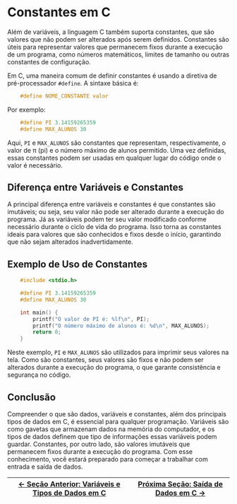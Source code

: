 # Constantes em C

Além de variáveis, a linguagem C também suporta constantes, que são valores que não podem ser alterados após serem definidos. Constantes são úteis para representar valores que permanecem fixos durante a execução de um programa, como números matemáticos, limites de tamanho ou outras constantes de configuração.

Em C, uma maneira comum de definir constantes é usando a diretiva de pré-processador `#define`. A sintaxe básica é:
```c
    #define NOME_CONSTANTE valor
```

Por exemplo:
```c
    #define PI 3.14159265359
    #define MAX_ALUNOS 30
```

Aqui, `PI` e `MAX_ALUNOS` são constantes que representam, respectivamente, o valor de π (pi) e o número máximo de alunos permitido. Uma vez definidas, essas constantes podem ser usadas em qualquer lugar do código onde o valor é necessário.

## Diferença entre Variáveis e Constantes

A principal diferença entre variáveis e constantes é que constantes são imutáveis; ou seja, seu valor não pode ser alterado durante a execução do programa. Já as variáveis podem ter seu valor modificado conforme necessário durante o ciclo de vida do programa. Isso torna as constantes ideais para valores que são conhecidos e fixos desde o início, garantindo que não sejam alterados inadvertidamente.

## Exemplo de Uso de Constantes

```c
    #include <stdio.h>

    #define PI 3.14159265359
    #define MAX_ALUNOS 30

    int main() {
        printf("O valor de PI é: %lf\n", PI);
        printf("O número máximo de alunos é: %d\n", MAX_ALUNOS);
        return 0;
    }
```

Neste exemplo, `PI` e `MAX_ALUNOS` são utilizados para imprimir seus valores na tela. Como são constantes, seus valores são fixos e não podem ser alterados durante a execução do programa, o que garante consistência e segurança no código.

## Conclusão

Compreender o que são dados, variáveis e constantes, além dos principais tipos de dados em C, é essencial para qualquer programação. Variáveis são como gavetas que armazenam dados na memória do computador, e os tipos de dados definem que tipo de informações essas variáveis podem guardar. Constantes, por outro lado, são valores imutáveis que permanecem fixos durante a execução do programa. Com esse conhecimento, você estará preparado para começar a trabalhar com entrada e saída de dados.

| [← Seção Anterior: Variáveis e Tipos de Dados em C](https://github.com/ArturColen/Pre-AEDS1-Workshop/blob/main/materiais/02-entrada-e-saida-de-dados/02.01-variaveis-e-tipos-de-dados.md) | [Próxima Seção: Saída de Dados em C →](https://github.com/ArturColen/Pre-AEDS1-Workshop/blob/main/materiais/02-entrada-e-saida-de-dados/02.03-saida-de-dados.md) |
|---------------------------|------------------------------------------------------|
